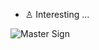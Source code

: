 - ♙ Interesting ...

![Master Sign](https://github.com/Mastermindx33/Mastermindx33/blob/main/MasterSignP.png)
